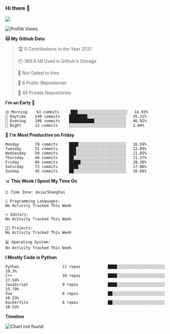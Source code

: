### Hi there 👋

<!--
**worsecoder/worsecoder** is a ✨ _special_ ✨ repository because its `README.md` (this file) appears on your GitHub profile.

Here are some ideas to get you started:

- 🔭 I’m currently working on ...
- 🌱 I’m currently learning ...
- 👯 I’m looking to collaborate on ...
- 🤔 I’m looking for help with ...
- 💬 Ask me about ...
- 📫 How to reach me: ...
- 😄 Pronouns: ...
- ⚡ Fun fact: ...
-->

![](https://github-readme-stats.vercel.app/api?username=worsecoder&theme=dark)

<!--START_SECTION:waka-->
![Profile Views](http://img.shields.io/badge/Profile%20Views-0-blue)

**🐱 My Github Data** 

> 🏆 0 Contributions in the Year 2021
 > 
> 📦 366.8 kB Used in Github's Storage 
 > 
> 🚫 Not Opted to Hire
 > 
> 📜 6 Public Repositories 
 > 
> 🔑 46 Private Repositories  
 > 
**I'm an Early 🐤** 

```text
🌞 Morning    63 commits     ███░░░░░░░░░░░░░░░░░░░░░░   14.93% 
🌆 Daytime    149 commits    ████████░░░░░░░░░░░░░░░░░   35.31% 
🌃 Evening    198 commits    ███████████░░░░░░░░░░░░░░   46.92% 
🌙 Night      12 commits     ░░░░░░░░░░░░░░░░░░░░░░░░░   2.84%

```
📅 **I'm Most Productive on Friday** 

```text
Monday       70 commits     ████░░░░░░░░░░░░░░░░░░░░░   16.59% 
Tuesday      51 commits     ███░░░░░░░░░░░░░░░░░░░░░░   12.09% 
Wednesday    50 commits     ███░░░░░░░░░░░░░░░░░░░░░░   11.85% 
Thursday     48 commits     ██░░░░░░░░░░░░░░░░░░░░░░░   11.37% 
Friday       86 commits     █████░░░░░░░░░░░░░░░░░░░░   20.38% 
Saturday     72 commits     ████░░░░░░░░░░░░░░░░░░░░░   17.06% 
Sunday       45 commits     ██░░░░░░░░░░░░░░░░░░░░░░░   10.66%

```


📊 **This Week I Spent My Time On** 

```text
⌚︎ Time Zone: Asia/Shanghai

💬 Programming Languages: 
No Activity Tracked This Week

🔥 Editors: 
No Activity Tracked This Week

🐱‍💻 Projects: 
No Activity Tracked This Week

💻 Operating System: 
No Activity Tracked This Week

```

**I Mostly Code in Python** 

```text
Python                   11 repos            ████░░░░░░░░░░░░░░░░░░░░░   19.3% 
C++                      10 repos            ████░░░░░░░░░░░░░░░░░░░░░   17.54% 
JavaScript               9 repos             ████░░░░░░░░░░░░░░░░░░░░░   15.79% 
Vue                      6 repos             ██░░░░░░░░░░░░░░░░░░░░░░░   10.53% 
Dockerfile               6 repos             ██░░░░░░░░░░░░░░░░░░░░░░░   10.53%

```


**Timeline**

![Chart not found](https://raw.githubusercontent.com/worsecoder/worsecoder/main/charts/bar_graph.png) 


<!--END_SECTION:waka-->
